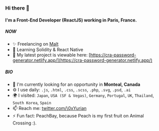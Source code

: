 ### Hi there 👋

#### I'm a Front-End Developer (ReactJS) working in Paris, France.

##### NOW

- ✨ Freelancing on [Malt](https://www.malt.fr/profile/tiffeny)
- 🤖 Learning Solidity & React Native
- 🍑 My latest project is viewable here: [https://cra-password-generator.netlify.app/](https://cra-password-generator.netlify.app/)

##### BIO

- 🏢 I'm currently looking for an opportunity in **Monteal, Canada**
- ⚙️ I use daily: `.js`, `.html`, `.css`, `.scss`, `.php`, `.svg`, `.psd`, `.ai`
- 🌍 I visited: `Japan`, `USA (SF & Vegas)`, `Germany`, `Portugal`, `UK`, `Thailand`, `South Korea`, `Spain`
- 📫 Reach me: [twitter.com/\0xYurian](https://twitter.com/0xYurian)
- ⚡️ Fun fact: PeachBay, because Peach is my first fruit on Animal Crossing :).
